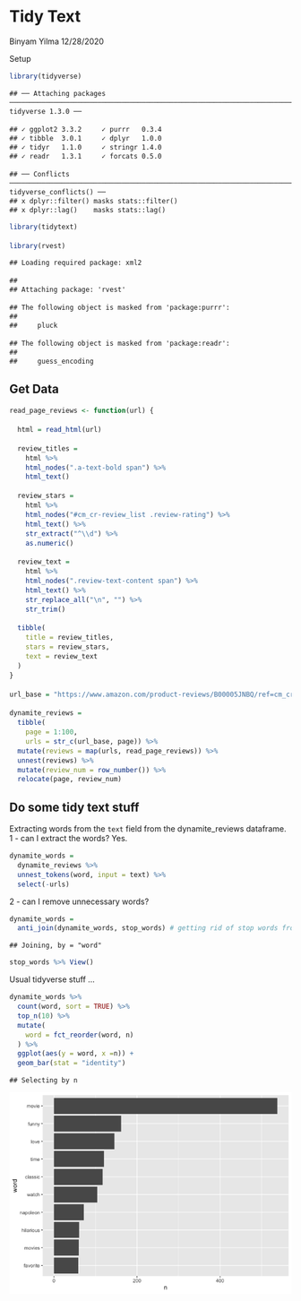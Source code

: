 Tidy Text
================
Binyam Yilma
12/28/2020

Setup

``` r
library(tidyverse)
```

    ## ── Attaching packages ─────────────────────────────────────────────────────────────────────────────────── tidyverse 1.3.0 ──

    ## ✓ ggplot2 3.3.2     ✓ purrr   0.3.4
    ## ✓ tibble  3.0.1     ✓ dplyr   1.0.0
    ## ✓ tidyr   1.1.0     ✓ stringr 1.4.0
    ## ✓ readr   1.3.1     ✓ forcats 0.5.0

    ## ── Conflicts ────────────────────────────────────────────────────────────────────────────────────── tidyverse_conflicts() ──
    ## x dplyr::filter() masks stats::filter()
    ## x dplyr::lag()    masks stats::lag()

``` r
library(tidytext)

library(rvest)
```

    ## Loading required package: xml2

    ## 
    ## Attaching package: 'rvest'

    ## The following object is masked from 'package:purrr':
    ## 
    ##     pluck

    ## The following object is masked from 'package:readr':
    ## 
    ##     guess_encoding

## Get Data

``` r
read_page_reviews <- function(url) {
  
  html = read_html(url)
  
  review_titles = 
    html %>%
    html_nodes(".a-text-bold span") %>%
    html_text()
  
  review_stars = 
    html %>%
    html_nodes("#cm_cr-review_list .review-rating") %>%
    html_text() %>%
    str_extract("^\\d") %>%
    as.numeric()
  
  review_text = 
    html %>%
    html_nodes(".review-text-content span") %>%
    html_text() %>% 
    str_replace_all("\n", "") %>% 
    str_trim()
  
  tibble(
    title = review_titles,
    stars = review_stars,
    text = review_text
  )
}

url_base = "https://www.amazon.com/product-reviews/B00005JNBQ/ref=cm_cr_arp_d_viewopt_rvwer?ie=UTF8&reviewerType=avp_only_reviews&sortBy=recent&pageNumber="

dynamite_reviews = 
  tibble(
    page = 1:100,
    urls = str_c(url_base, page)) %>% 
  mutate(reviews = map(urls, read_page_reviews)) %>% 
  unnest(reviews) %>%
  mutate(review_num = row_number()) %>% 
  relocate(page, review_num)
```

## Do some tidy text stuff

Extracting words from the `text` field from the dynamite\_reviews
dataframe. 1 - can I extract the words? Yes.

``` r
dynamite_words = 
  dynamite_reviews %>% 
  unnest_tokens(word, input = text) %>% 
  select(-urls)
```

2 - can I remove unnecessary words?

``` r
dynamite_words = 
  anti_join(dynamite_words, stop_words) # getting rid of stop words from our words - the anti-join here is saying, keep everything in this data frame that's not in the list of the "stop_words"
```

    ## Joining, by = "word"

``` r
stop_words %>% View()
```

Usual tidyverse stuff …

``` r
dynamite_words %>% 
  count(word, sort = TRUE) %>% 
  top_n(10) %>% 
  mutate(
    word = fct_reorder(word, n)
  ) %>% 
  ggplot(aes(y = word, x =n)) +
  geom_bar(stat = "identity")
```

    ## Selecting by n

![](tidytext_files/figure-gfm/unnamed-chunk-6-1.png)<!-- -->
